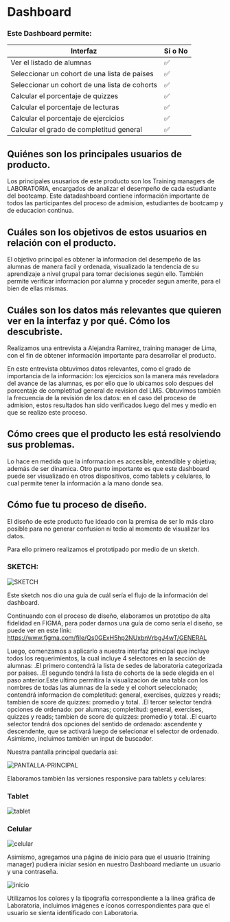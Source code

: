 # Dashboard

### Este Dashboard permite:

| Interfaz | Sí o No |
|--------------------------|----------------|
| Ver el listado de alumnas | ✅
| Seleccionar un cohort de una lista de países| ✅
| Seleccionar un cohort de una lista de cohorts| ✅
| Calcular el porcentaje de quizzes | ✅
| Calcular el porcentaje de lecturas | ✅
| Calcular el porcentaje de ejercicios | ✅
| Calcular el grado de completitud general | ✅


## Quiénes son los principales usuarios de producto.
Los principales ususarios de este producto son los Training managers de LABORATORIA, encargados de analizar el desempeño de cada estudiante del bootcamp. Este datadashboard contiene información importante de todos las participantes del proceso de admision, estudiantes de bootcamp y de educacion continua.

## Cuáles son los objetivos de estos usuarios en relación con el producto.
El objetivo principal es obtener la informacion del desempeño de las alumnas de manera facil y ordenada, visualizado la tendencia de su aprendizaje a nivel grupal para tomar decisiones según ello. También permite verificar informacion por alumna y proceder segun amerite, para el bien de ellas mismas.

## Cuáles son los datos más relevantes que quieren ver en la interfaz y por qué. Cómo los descubriste.
Realizamos una  entrevista a Alejandra Ramirez, training manager de Lima, con el fin de obtener información importante para desarrollar el producto. 

En este entrevista obtuvimos datos relevantes, como el grado de importancia de la información: los ejercicios son la manera más reveladora del avance de las alumnas, es por ello que lo ubicamos solo despues del porcentaje de completitud general de revision del LMS.
Obtuvimos también la frecuencia de la revisión de los datos: en el caso del proceso de admision, estos resultados han sido verificados luego del mes y medio en que se realizo este proceso. 

## Cómo crees que el producto les está resolviendo sus problemas.
Lo hace en medida que la informacion es accesible, entendible y objetiva; además de ser dinamica. Otro punto importante es que este dashboard puede ser visualizado en otros dispositivos, como tablets y celulares, lo cual permite tener la información a la mano donde sea.

## Cómo fue tu proceso de diseño.
El diseño de este producto fue ideado con la premisa de ser lo más claro posible para no generar confusion ni tedio al momento de visualizar los datos. 

Para ello primero realizamos el prototipado por medio de un sketch. 
### SKETCH:

![SKETCH](https://crisescobar.files.wordpress.com/2018/07/36493729_10211921784543536_8746538630144589824_n-e1530561577878.jpg)

Este sketch nos dio una guía de cuál sería el flujo de la información del dashboard. 

Continuando con el proceso de diseño, elaboramos un prototipo de alta fidelidad en FIGMA, para poder darnos una guía de como sería el diseño, se puede ver en este link: https://www.figma.com/file/Qs0GExH5hp2NUxbnVrbgJ4wT/GENERAL

Luego, comenzamos a aplicarlo a nuestra interfaz principal que incluye todos los requerimientos, la cual incluye 4 selectores en la sección de alumnas:
.El primero contendrá la lista de sedes de laboratoria categorizada por países.
.El segundo tendrá la lista de cohorts de la sede elegida en el paso anterior.Este ultimo permitira la visualizacion de una tabla con los nombres de todas las alumnas de la sede y el cohort seleccionado; contendrá informacion de completitud: general, exercises, quizzes y reads; tambien de score de quizzes: promedio y total.
.El tercer selector tendrá opciones de ordenado: por alumnas; completitud: general, exercises, quizzes y reads; tambien de score de quizzes: promedio y total.
.El cuarto selector tendrá dos opciones del sentido de ordenado: ascendente y descendente, que se activará luego de selecionar el selector de ordenado.
Asimismo, incluimos también un input de buscador.

Nuestra pantalla principal quedaría así:

![PANTALLA-PRINCIPAL](https://crisescobar.files.wordpress.com/2018/07/pantallas.png)


Elaboramos también las versiones responsive para tablets y celulares: 

### Tablet
![tablet](https://crisescobar.files.wordpress.com/2018/07/tablet.png)

### Celular
![celular](https://crisescobar.files.wordpress.com/2018/07/celular.png)

Asimismo, agregamos una página de inicio para que el usuario (training manager) pudiera iniciar sesión en nuestro Dashboard mediante un usuario y una contraseña.

![inicio](https://crisescobar.files.wordpress.com/2018/07/inicio-pantalla.png)

Utilizamos los colores y la tipografía correspondiente a la línea gráfica de Laboratoria, incluimos imágenes e íconos correspondientes para que el usuario se sienta identificado con Laboratoria. 



